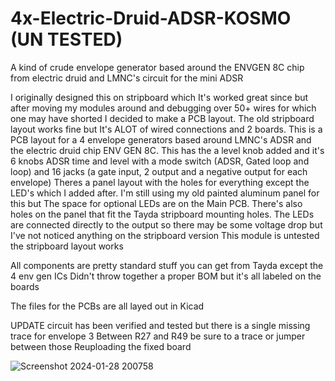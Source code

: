 # 4x-Electric-Druid-ADSR-KOSMO (UN TESTED)
A kind of crude envelope generator based around the ENVGEN 8C chip from electric druid and LMNC's circuit for the mini ADSR

I originally designed this on stripboard which It's worked great since but after moving my modules around and debugging over 50+ wires for which one may have shorted I decided to make a PCB layout. The old stripboard layout works fine but It's ALOT of wired connections and 2 boards.
This is a PCB layout for a 4 envelope generators based around LMNC's ADSR and the electric druid chip ENV GEN 8C.
This has the a level knob added and it's 6 knobs ADSR time and level with a mode switch (ADSR, Gated loop and loop) and 16 jacks (a gate input, 2 output and a negative output for each envelope)
Theres a panel layout with the holes for everything except the LED's which I added after. I'm still using my old painted aluminum panel for this but The space for optional LEDs are on the Main PCB.
There's also holes on the panel that fit the Tayda stripboard mounting holes.
The LEDs are connected directly to the output so there may be some voltage drop but I've not noticed anything on the stripboard version
This module is untested the stripboard layout works

All components are pretty standard stuff you can get from Tayda except the 4 env gen ICs Didn't throw together a proper BOM but it's all labeled on the boards

The files for the PCBs are all layed out in Kicad


UPDATE circuit has been verified and tested but there is a single missing trace for envelope 3
Between R27 and R49 be sure to a trace or jumper between those Reuploading the fixed board


![Screenshot 2024-01-28 200758](https://github.com/ChurroLightyear/4x-Electric-Druid-ADSR-KOSMO/assets/545014/242cc3ee-8498-4798-bc47-4077bf43ada8)
